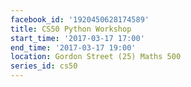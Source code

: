 ```yaml
---
facebook_id: '1920450628174589'
title: CS50 Python Workshop
start_time: '2017-03-17 17:00'
end_time: '2017-03-17 19:00'
location: Gordon Street (25) Maths 500
series_id: cs50
---
```

